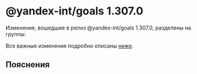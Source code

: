 # @yandex-int/goals 1.307.0

<!-- ЧЕЛОВЕЧЕСКОЕ ВСТУПЛЕНИЕ -->

Изменения, вошедшие в релиз @yandex-int/goals 1.307.0, разделены на группы:

Все важные изменения подробно описаны [ниже](#Пояснения).

## Пояснения

